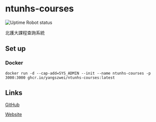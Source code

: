 # ntunhs-courses

![Uptime Robot status](https://img.shields.io/uptimerobot/status/m792062567-a7af76daf343d866dfeccd64)

北護大課程查詢系統

## Set up

### Docker

```shell
docker run -d --cap-add=SYS_ADMIN --init --name ntunhs-courses -p 3000:3000 ghcr.io/yangszwei/ntunhs-courses:latest
```

## Links

[GitHub](https://github.com/yangszwei/ntunhs-courses)

[Website](https://ntunhs-courses.yangszwei.com/)
